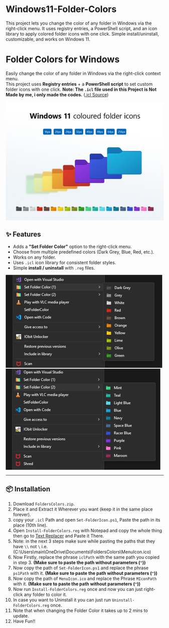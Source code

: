 # Windows11-Folder-Colors
This project lets you change the color of any folder in Windows via the right-click menu. It uses registry entries, a PowerShell script, and an icon library to apply colored folder icons with one click. Simple install/uninstall, customizable, and works on Windows 11.

# Folder Colors for Windows
Easily change the color of any folder in Windows via the right-click context menu.  
This project uses **Registry entries** + a **PowerShell script** to set custom folder icons with one click.
**Note: The `.icl` file used in this Project is Not Made by me, i only made the codes.**
([.icl Source](https://www.deviantart.com/abs96/art/Windows-11-coloured-folder-icons-896431403))

![Showcase](Showcase.png)

## ✨ Features
- Adds a **"Set Folder Color"** option to the right-click menu.
- Choose from multiple predefined colors (Dark Grey, Blue, Red, etc.).
- Works on any folder.
- Uses `.icl` icon library for consistent folder styles.
- Simple **install / uninstall** with `.reg` files.

![Colors](FolderColors1.png)
![Colors](FolderColors2.png)

---

## 📦 Installation

1. Download `FoldersColors.zip`.
2. Place it and Extract it Wherever you want (keep it in the same place forever).
3. copy your `.icl` Path and open `Set-FolderIcon.ps1`, Paste the path in its place (10th line).
4. Open `Install-FolderColors.reg` with Notepad and copy the whole thing then go to [Text Replacer](https://www.browserling.com/tools/text-replace) and Paste it There.
5. Note: in the next 3 steps make sure while pasting the paths that they have `\\` not `\` i.e. (C:\\Users\\main\\OneDrive\\Documents\\FoldersColors\\MenuIcon.ico)
6. Now Firstly, replace the phrase `iclPath` with the same path you copied in step 3. **(Make sure to paste the path without parameters (`"`))**
7. Now copy the path of `Set-FolderIcon.ps1` and replace the phrase `ps1Path` with it. **(Make sure to paste the path without parameters (`"`))**
8. Now copy the path of `MenuIcon.ico` and replace the Phrase `MIconPath` with it. **(Make sure to paste the path without parameters (`"`))**
9. Now run `Install-FolderColors.reg` once and now you can just right-click any folder to color it.
10. In case you want to Uninstall it you can just run `Uninstall-FolderColors.reg` once.
11. Note that when changing the Folder Color it takes up to 2 mins to update.
12. Have Fun!!

